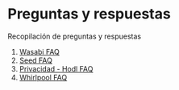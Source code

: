 # Preguntas y respuestas
Recopilación de preguntas y respuestas 

1. [Wasabi FAQ](wasabi.md)
2. [Seed FAQ](seed.md)
3. [Privacidad - Hodl FAQ](hodl-privacy.md)
4. [Whirlpool FAQ](whirlpool.md)
